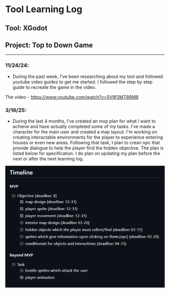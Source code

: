 # Tool Learning Log

## Tool: **XGodot**

## Project: **Top to Down Game**

---

### 11/24/24:
* During the past week, I've been researching about my tool and followed youtube video guides to get me started. I followed the step by step guide to recreate the game in the video.

The video - https://www.youtube.com/watch?v=5V9f3MT86M8

### 3/16/25:
* During the last 4 months, I've created an mvp plan for what I want to achieve and have actually completed some of my tasks. I've made a character for the main user and created a map layout. I'm working on creating interactable environments for the player to experience entering houses or even new areas. Following that task, I plan to crean npc that provide dialogue to help the player find the hidden objective. The plan is listed below for specification. I do plan on updating my plan before the next or after the next learning log.

![plan](image.png)


<!--
* Links you used today (websites, videos, etc)
* Things you tried, progress you made, etc
* Challenges, a-ha moments, etc
* Questions you still have
* What you're going to try next
-->

